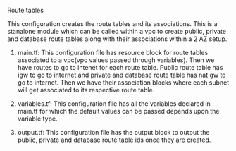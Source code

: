 Route tables

This configuration creates the route tables and its associations. This is a stanalone module which can be called within a vpc to create public, private and database route tables along with their associations within a 2 AZ setup.

1. main.tf: This configuration file has resource block for route tables associated to a vpc(vpc values passed through variables). Then we have routes to go to intenet for each route table. Public route table has igw to go to internet and private and database route table has nat gw to go to internet. Then we have their association blocks where each subnet will get associated to its respective route table.

2. variables.tf: This configuration file has all the variables declared in main.tf for which the default values can be passed depends upon the variable type.

3. output.tf: This configuration file has the output block to output the public, private and database route table ids once they are created.